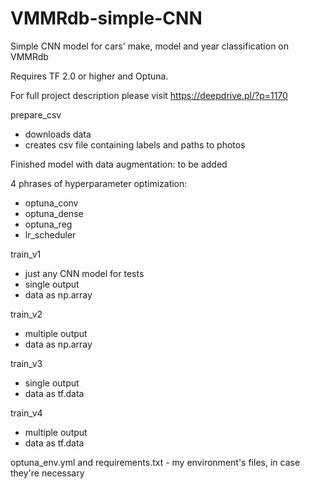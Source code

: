 # VMMRdb-simple-CNN
Simple CNN model for cars' make, model and year classification on VMMRdb

Requires TF 2.0 or higher and Optuna.

For full project description please visit https://deepdrive.pl/?p=1170

prepare_csv
 - downloads data
 - creates csv file containing labels and paths to photos
 
Finished model with data augmentation: to be added
 
 
4 phrases of hyperparameter optimization:
 - optuna_conv
 - optuna_dense
 - optuna_reg
 - lr_scheduler
 
train_v1
 - just any CNN model for tests
 - single output
 - data as np.array

train_v2
 - multiple output
 - data as np.array
 
train_v3
 - single output
 - data as tf.data
 
train_v4
 - multiple output
 - data as tf.data
 
optuna_env.yml and requirements.txt - my environment's files, in case they're necessary
